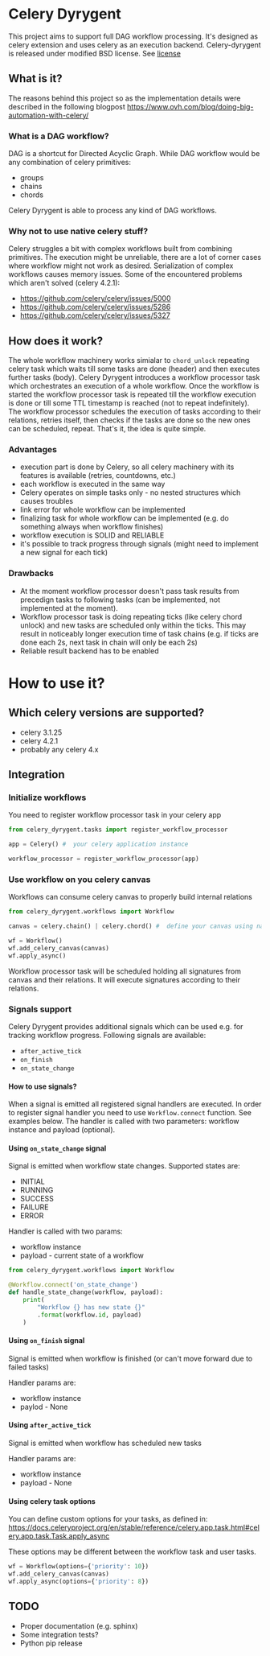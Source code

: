# Celery Dyrygent
This project aims to support full DAG workflow processing.
It's designed as celery extension and uses celery as an execution backend.
Celery-dyrygent is released under modified BSD license. See [license](LICENSE)

## What is it?
The reasons behind this project so as the implementation details were described in the following blogpost
https://www.ovh.com/blog/doing-big-automation-with-celery/

### What is a DAG workflow?
DAG is a shortcut for Directed Acyclic Graph.
While DAG workflow would be any combination of celery primitives:
- groups
- chains
- chords

Celery Dyrygent is able to process any kind of DAG workflows.

### Why not to use native celery stuff?
Celery struggles a bit with complex workflows built from combining primitives.
The execution might be unreliable, there are a lot of corner cases where workflow might not work as desired.
Serialization of complex workflows causes memory issues.
Some of the encountered problems which aren't solved (celery 4.2.1):
- https://github.com/celery/celery/issues/5000
- https://github.com/celery/celery/issues/5286
- https://github.com/celery/celery/issues/5327

## How does it work?
The whole workflow machinery works simialar to ```chord_unlock``` repeating celery task which waits till some tasks are done (header) and then executes further tasks (body).
Celery Dyrygent introduces a workflow processor task which orchestrates an execution of a whole workflow.
Once the workflow is started the workflow processor task is repeated till the workflow execution is done or till some TTL timestamp is reached (not to repeat indefinitely).
The workflow processor schedules the execution of tasks according to their relations, retries itself, then checks if the tasks are done so the new ones can be scheduled, repeat.
That's it, the idea is quite simple.

### Advantages
- execution part is done by Celery, so all celery machinery with its features is available (retries, countdowns, etc.)
- each workflow is executed in the same way
- Celery operates on simple tasks only - no nested structures which causes troubles
- link error for whole workflow can be implemented
- finalizing task for whole workflow can be implemented (e.g. do something always when workflow finishes)
- workflow execution is SOLID and RELIABLE
- it's possible to track progress through signals (might need to implement a new signal for each tick)

### Drawbacks
- At the moment workflow processor doesn't pass task results from precedign tasks to following tasks (can be implemented, not implemented at the moment).
- Workflow processor task is doing repeating ticks (like celery chord unlock) and new tasks are scheduled only within the ticks. This may result in noticeably longer execution time of task chains (e.g. if ticks are done each 2s, next task in chain will only be each 2s)
- Reliable result backend has to be enabled

# How to use it?
## Which celery versions are supported?
- celery 3.1.25
- celery 4.2.1
- probably any celery 4.x

## Integration
### Initialize workflows
You need to register workflow processor task in your celery app
```python
from celery_dyrygent.tasks import register_workflow_processor

app = Celery() #  your celery application instance

workflow_processor = register_workflow_processor(app)
```

### Use workflow on you celery canvas
Workflows can consume celery canvas to properly build internal relations
```python
from celery_dyrygent.workflows import Workflow

canvas = celery.chain() | celery.chord() #  define your canvas using native celery mechanisms

wf = Workflow()
wf.add_celery_canvas(canvas)
wf.apply_async()
```

Workflow processor task will be scheduled holding all signatures from canvas and their relations. It will execute signatures according to their relations.

### Signals support
Celery Dyrygent provides additional signals which can be used e.g. for tracking workflow progress. Following signals are available:
- ```after_active_tick```
- ```on_finish```
- ```on_state_change```

#### How to use signals?
When a signal is emitted all registered signal handlers are executed. In order to register signal handler you need to use ```Workflow.connect``` function. See examples below. The handler is called with two parameters: workflow instance and payload (optional).

#### Using ```on_state_change``` signal
Signal is emitted when workflow state changes. Supported states are:
- INITIAL
- RUNNING
- SUCCESS
- FAILURE
- ERROR

Handler is called with two params:
- workflow instance
- payload - current state of a workflow

``` python
from celery_dyrygent.workflows import Workflow

@Workflow.connect('on_state_change')
def handle_state_change(workflow, payload):
    print(
        "Workflow {} has new state {}"
        .format(workflow.id, payload)
    )
```

#### Using ```on_finish``` signal
Signal is emitted when workflow is finished (or can't move forward due to failed tasks)

Handler params are:
- workflow instance
- paylod - None

#### Using ```after_active_tick```
Signal is emitted when workflow has scheduled new tasks

Handler params are:
- workflow instance
- payload - None

#### Using celery task options
You can define custom options for your tasks, as defined in:
https://docs.celeryproject.org/en/stable/reference/celery.app.task.html#celery.app.task.Task.apply_async

These options may be different between the workflow task and user tasks.
``` python
wf = Workflow(options={'priority': 10})
wf.add_celery_canvas(canvas)
wf.apply_async(options={'priority': 8})
```

## TODO
- Proper documentation (e.g. sphinx)
- Some integration tests?
- Python pip release
